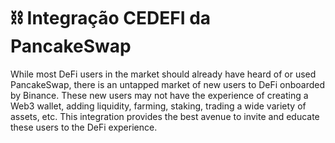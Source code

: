 # ⛓ Integração CEDEFI da PancakeSwap

While most DeFi users in the market should already have heard of or used PancakeSwap, there is an untapped market of new users to DeFi onboarded by Binance. These new users may not have the experience of creating a Web3 wallet, adding liquidity, farming, staking, trading a wide variety of assets, etc. This integration provides the best avenue to invite and educate these users to the DeFi experience.
